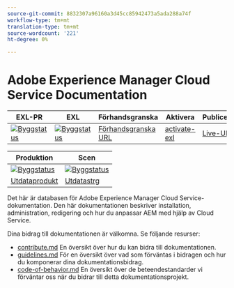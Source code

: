 ```yaml
---
source-git-commit: 8832307a96160a3d45cc85942473a5ada288a74f
workflow-type: tm+mt
translation-type: tm+mt
source-wordcount: '221'
ht-degree: 0%

---
```

# Adobe Experience Manager Cloud Service Documentation

| EXL-PR | EXL | Förhandsgranska | Aktivera | Publicerad | Hjälp |
|--- |--- |--- |--- |--- |--- |
| [![Byggstatus](https://docs.ci.corp.adobe.com/view/exl-pr/job/experience-manager-cloud-service.en_pr-exl/badge/icon)](https://docs.ci.corp.adobe.com/view/exl-pr/job/experience-manager-cloud-service.en_pr-exl/lastBuild/) | [![Byggstatus](https://docs.ci.corp.adobe.com/view/exl-pr/job/experience-manager-cloud-service.en_exl/lastBuild/badge/icon)](https://docs.ci.corp.adobe.com/view/exl-pr/job/experience-manager-cloud-service.en_exl/lastBuild/lastBuild) | [Förhandsgranska URL](https://experienceleague.corp.adobe.com/docs/experience-manager-cloud-service/sites/home.html?lang=en) | [activate-exl](https://docs.ci.corp.adobe.com/job/activate-exl/build/) | [Live-URL](https://experienceleague.adobe.com/docs/experience-manager-cloud-service/sites/home.html?lang=en) | [Redigeringshandbok](https://experienceleague.adobe.com/docs/authoring-guide-exl/using/home.html?lang=en) |

| Produktion | Scen |
|---|---|
| [![Byggstatus](https://docs.ci.corp.adobe.com/job/experience-manager-cloud-service.en_production/badge/icon)](https://docs.ci.corp.adobe.com/job/experience-manager-cloud-service.en_production/lastBuild) | [![Byggstatus](https://docs.ci.corp.adobe.com/job/experience-manager-cloud-service.en_stage/badge/icon)](https://docs.ci.corp.adobe.com/job/experience-manager-cloud-service.en_stage/lastBuild) |
| [Utdataprodukt](https://experienceleague.adobe.com/docs/experience-manager-cloud-service/landing/home.html) | [Utdatastrg](https://experienceleague.corp.adobe.com/docs/experience-manager-cloud-service/landing/home.html) |

Det här är databasen för Adobe Experience Manager Cloud Service-dokumentation. Den här dokumentationen beskriver installation, administration, redigering och hur du anpassar AEM med hjälp av Cloud Service.

Dina bidrag till dokumentationen är välkomna. Se följande resurser:

* [contribute.md](contributing.md) En översikt över hur du kan bidra till dokumentationen.
* [guidelines.md](guidelines.md) För en översikt över vad som förväntas i bidragen och hur du komponerar dina dokumentationsbidrag.
* [code-of-behavior.md](code-of-conduct.md) En översikt över de beteendestandarder vi förväntar oss när du bidrar till detta dokumentationsprojekt.
